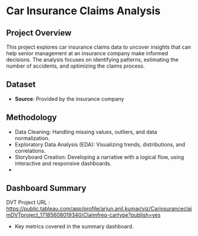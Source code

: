 # Car Insurance Claims Analysis

## Project Overview
This project explores car insurance claims data to uncover insights that can help senior management at an insurance company make informed decisions. The analysis focuses on identifying patterns, estimating the number of accidents, and optimizing the claims process.

## Dataset
- **Source**: Provided by the insurance company

## Methodology
- Data Cleaning: Handling missing values, outliers, and data normalization.
- Exploratory Data Analysis (EDA): Visualizing trends, distributions, and correlations.
- Storyboard Creation: Developing a narrative with a logical flow, using interactive and responsive dashboards.
- 
## Dashboard Summary
DVT Project URL :
https://public.tableau.com/app/profile/arjun.anil.kumar/viz/CarinsuranceclaimDVTproject_17185608019340/Claimfreq-cartype?publish=yes
- Key metrics covered in the summary dashboard.
